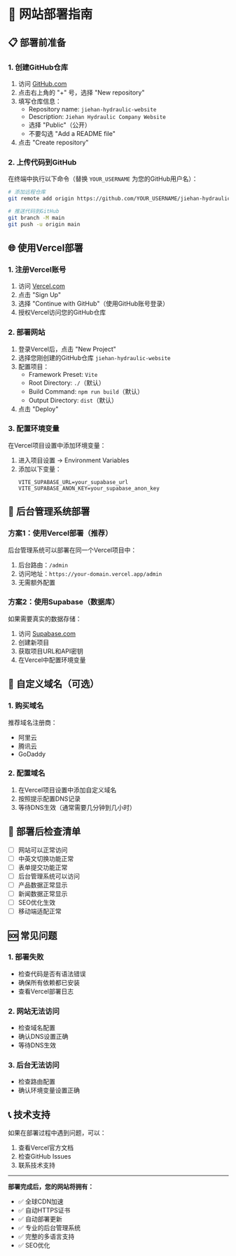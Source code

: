 # 🚀 网站部署指南

## 📋 部署前准备

### 1. 创建GitHub仓库

1. 访问 [GitHub.com](https://github.com)
2. 点击右上角的 "+" 号，选择 "New repository"
3. 填写仓库信息：
   - Repository name: `jiehan-hydraulic-website`
   - Description: `Jiehan Hydraulic Company Website`
   - 选择 "Public"（公开）
   - 不要勾选 "Add a README file"
4. 点击 "Create repository"

### 2. 上传代码到GitHub

在终端中执行以下命令（替换 `YOUR_USERNAME` 为您的GitHub用户名）：

```bash
# 添加远程仓库
git remote add origin https://github.com/YOUR_USERNAME/jiehan-hydraulic-website.git

# 推送代码到GitHub
git branch -M main
git push -u origin main
```

## 🌐 使用Vercel部署

### 1. 注册Vercel账号

1. 访问 [Vercel.com](https://vercel.com)
2. 点击 "Sign Up"
3. 选择 "Continue with GitHub"（使用GitHub账号登录）
4. 授权Vercel访问您的GitHub仓库

### 2. 部署网站

1. 登录Vercel后，点击 "New Project"
2. 选择您刚创建的GitHub仓库 `jiehan-hydraulic-website`
3. 配置项目：
   - Framework Preset: `Vite`
   - Root Directory: `./`（默认）
   - Build Command: `npm run build`（默认）
   - Output Directory: `dist`（默认）
4. 点击 "Deploy"

### 3. 配置环境变量

在Vercel项目设置中添加环境变量：

1. 进入项目设置 → Environment Variables
2. 添加以下变量：
   ```
   VITE_SUPABASE_URL=your_supabase_url
   VITE_SUPABASE_ANON_KEY=your_supabase_anon_key
   ```

## 🔧 后台管理系统部署

### 方案1：使用Vercel部署（推荐）

后台管理系统可以部署在同一个Vercel项目中：

1. 后台路由：`/admin`
2. 访问地址：`https://your-domain.vercel.app/admin`
3. 无需额外配置

### 方案2：使用Supabase（数据库）

如果需要真实的数据存储：

1. 访问 [Supabase.com](https://supabase.com)
2. 创建新项目
3. 获取项目URL和API密钥
4. 在Vercel中配置环境变量

## 📱 自定义域名（可选）

### 1. 购买域名

推荐域名注册商：
- 阿里云
- 腾讯云
- GoDaddy

### 2. 配置域名

1. 在Vercel项目设置中添加自定义域名
2. 按照提示配置DNS记录
3. 等待DNS生效（通常需要几分钟到几小时）

## 🎯 部署后检查清单

- [ ] 网站可以正常访问
- [ ] 中英文切换功能正常
- [ ] 表单提交功能正常
- [ ] 后台管理系统可以访问
- [ ] 产品数据正常显示
- [ ] 新闻数据正常显示
- [ ] SEO优化生效
- [ ] 移动端适配正常

## 🆘 常见问题

### 1. 部署失败
- 检查代码是否有语法错误
- 确保所有依赖都已安装
- 查看Vercel部署日志

### 2. 网站无法访问
- 检查域名配置
- 确认DNS设置正确
- 等待DNS生效

### 3. 后台无法访问
- 检查路由配置
- 确认环境变量设置正确

## 📞 技术支持

如果在部署过程中遇到问题，可以：
1. 查看Vercel官方文档
2. 检查GitHub Issues
3. 联系技术支持

---

**部署完成后，您的网站将拥有：**
- ✅ 全球CDN加速
- ✅ 自动HTTPS证书
- ✅ 自动部署更新
- ✅ 专业的后台管理系统
- ✅ 完整的多语言支持
- ✅ SEO优化
